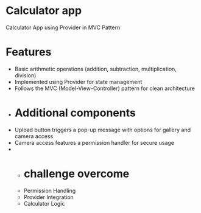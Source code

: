 # Calculator app
Calculator App using Provider in MVC Pattern
# Features
- Basic arithmetic operations (addition, subtraction, multiplication, division)
- Implemented using Provider for state management
- Follows the MVC (Model-View-Controller) pattern for clean architecture
- # Additional components
- Upload button triggers a pop-up message with options for gallery and camera access
- Camera access features a permission handler for secure usage
- - # challenge overcome
  - Permission Handling
  - Provider Integration
  - Calculator Logic
